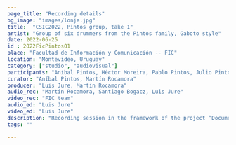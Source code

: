 ```yaml
---
page_title: "Recording details"
bg_image: "images/lonja.jpg"
title:  "CSIC2022, Pintos group, take 1"  
artist: "Group of six drummers from the Pintos family, Gaboto style"
date: 2022-06-25
id : 2022FicPintos01
place: "Facultad de Información y Comunicación -- FIC"  
location: "Montevideo, Uruguay"  
category: ["studio", "audiovisual"]
participants: "Aníbal Pintos, Héctor Moreira, Pablo Pintos, Julio Pintos, Wáshington Pintos, Leopoldo “Polo” Pintos"  
curator: "Aníbal Pintos, Martín Rocamora"  
producer: "Luis Jure, Martín Rocamora"  
audio_rec: "Martín Rocamora, Santiago Bogacz, Luis Jure"  
video_rec: "FIC team"  
audio_ed: "Luis Jure"  
video_ed: "Luis Jure"  
description: "Recording session in the framework of the project “Documentation and analysis of Uruguayan candombe drumming” funded by CSIC, the research agency of the University. The session was conducted in collaboration with FIC."  
tags: ""  

---
```

